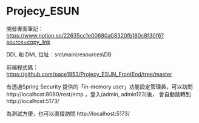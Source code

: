 # Projecy_ESUN
開發專案筆記：https://www.notion.so/22635cc1e00680a08320fb180c8f30f6?source=copy_link

DDL 和 DML 位址：src\main\resources\DB

前端程式碼： https://github.com/pace1953/Projecy_ESUN_FrontEnd/tree/master

有透過Spring Security 提供的「in-memory user」功能設定管理員，可以訪問
http://localhost:8080/rest/emp
，登入(admin, admin123)後，
會自動跳轉到http://localhost:5173/

為測試方便，也可以直接訪問
http://localhost:5173/
